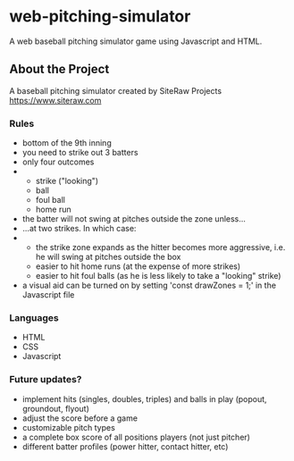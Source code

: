 # web-pitching-simulator
A web baseball pitching simulator game using Javascript and HTML.

## About the Project

A baseball pitching simulator created by SiteRaw Projects https://www.siteraw.com

### Rules

- bottom of the 9th inning
- you need to strike out 3 batters
- only four outcomes
- - strike ("looking")
  - ball
  - foul ball
  - home run
- the batter will not swing at pitches outside the zone unless...
- ...at two strikes. In which case:
- - the strike zone expands as the hitter becomes more aggressive, i.e. he will swing at pitches outside the box
  - easier to hit home runs (at the expense of more strikes)
  - easier to hit foul balls (as he is less likely to take a "looking" strike)
- a visual aid can be turned on by setting 'const drawZones = 1;' in the Javascript file

### Languages

- HTML
- CSS
- Javascript

### Future updates?

- implement hits (singles, doubles, triples) and balls in play (popout, groundout, flyout)
- adjust the score before a game
- customizable pitch types
- a complete box score of all positions players (not just pitcher)
- different batter profiles (power hitter, contact hitter, etc)

